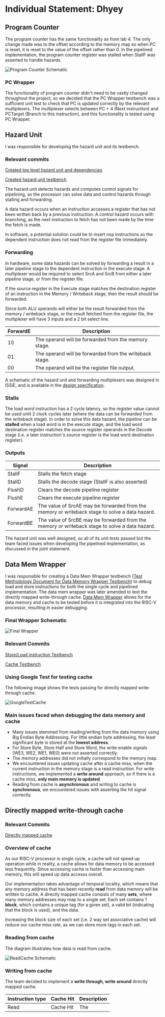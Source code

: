 # Individual Statement: Dhyey

  

## Program Counter

  

The program counter has the same functionality as from lab 4. The only change made was to the offset according to the memory map so when PC is reset, it is reset to the value of the offset rather than 0. In the pipelined implementation, the program counter register was stalled when StallF was asserted to handle hazards.

![Program Counter Schematic](https://github.com/SanjitRaman/Team-10-RISC-V/blob/vbuddy-pipelining-tests/images/PCRegister.png)


### PC Wrapper

The functionality of program counter didn't need to be vastly changed throughout the project, so we decided that the PC Wrapper testbench was a sufficient unit test to check that PC is updated correctly by the relevant multiplexers. The multiplexer selects between PC + 4 (Next instruction) and PCTarget (Branch to this instruction), and this functionality is tested using PC Wrapper.


## Hazard Unit

I was responsible for developing the hazard unit and its testbench.

### Relevant commits

[Created top level hazard unit and dependencies](https://github.com/SanjitRaman/Team-10-RISC-V/commit/d220dd8ec95f9fa5c3f4ea1d7625c2596e89c057)

[Created hazard unit testbench](https://github.com/SanjitRaman/Team-10-RISC-V/commit/6f2984581dcf496e55b423bbf7fa2278c819dad4)


The hazard unit detects hazards and computes control signals for pipelining, so the processor can solve data and control hazards through stalling and forwarding. 

A data hazard occurs when an instruction accesses a register that has not been written back by a previous instruction.
A control hazard occurs with branching, as the next instruction to fetch has not been made by the time the fetch is made.

In software, a potential solution could be to insert nop instructions so the dependent instruction does not read from the register file immediately.

### Forwarding

In hardware, some data hazards can be solved by forwarding a result in a later pipeline stage to the dependent instruction in the execute stage. A multiplexer would be required to select SrcA and SrcB from either a later pipeline stage, or from the register file. 

If the source register in the Execute stage matches the destination register of an instruction in the Memory / Writeback stage, then the result should be forwarded.

Since both ALU operands will either be the result forwarded from the memory / writeback stage, or the result fetched from the register file, the multiplexer will have 3 inputs and a 2 bit select line.

| ForwardE | Description |
| -------------- | ---------------- |
| 10 | The operand will be forwarded from the memory stage. |
| 01 | The operand will be forwarded from the writeback stage. |
| 00 | The operand will be the register file output. |


A schematic of the hazard unit and forwarding multiplexers was designed in ISSiE, and is available in the [design specification](https://github.com/SanjitRaman/Team-10-RISC-V/blob/vbuddy-pipelining-tests/rtl/hazard_unit/readme.md). 

### Stalls

The load word instruction has a 2 cycle latency, so the register value cannot be used until 2 clock cycles later (where the data can be forwarded from the writeback stage). In order to solve this data hazard, the pipeline can be **stalled** when a load word is in the execute stage, and the load word destination register matches the source register operands in the Decode stage (i.e. a later instruction's source register is the load word destination register).

### Outputs

| Signal | Description |
| ----------- | ----------- |
| StallF | Stalls the fetch stage |
| StallD | Stalls the decode stage (StallF is also asserted)|
| FlushD | Clears the decode pipeline register |
| FlushE | Clears the execute pipeline register |
| ForwardAE | The value of SrcAE may be forwarded from the memory or writeback stage to solve a data hazard. |
| ForwardBE | The value of SrcBE may be forwarded from the memory or writeback stage to solve a data hazard. |

The hazard unit was well designed, so all of its unit tests passed but the team faced issues when developing the pipelined implementation, as discussed in the joint statement.

## Data Mem Wrapper 

I was responsible for creating a Data Mem Wrapper testbench ([Test Methodology Document for Data Memory Wrapper Testbench](https://github.com/SanjitRaman/Team-10-RISC-V/blob/vbuddy-pipelining-tests/testbench/data_mem_wrapper/readme.md)) to debug load and store instructions for both the single cycle and pipelined implementation. The data mem wrapper was later amended  to test the directly mapped write-through cache. [Data Mem Wrapper](https://github.com/SanjitRaman/Team-10-RISC-V/blob/vbuddy-pipelining-tests/rtl/data_mem_wrapper/readme.md) allows for the data memory and cache to be tested before it is integrated into the RISC-V processor, resulting in easier debugging.

### Final Wrapper Schematic

![Final Wrapper](https://github.com/SanjitRaman/Team-10-RISC-V/blob/vbuddy-pipelining-tests/images/DataMemWrapperCacheSchematic.png)


### Relevant Commits
[Store/Load instruction Testbench](https://github.com/SanjitRaman/Team-10-RISC-V/commit/7560907f9a24d305b654416bff91a21cc6fd8566)

[Cache Testbench](https://github.com/SanjitRaman/Team-10-RISC-V/commit/60f67f90e8442673966cab315851d6b4f4a4f32d)

### Using Google Test for testing cache

The following image shows the tests passing for directly mapped write-through cache.

![GoogleTestCache](https://github.com/SanjitRaman/Team-10-RISC-V/blob/vbuddy-pipelining-tests/images/DataMemWrapperCacheTests.png)



### Main issues faced when debugging the data memory and cache

 - Many issues stemmed from reading/writing from the data memory using Big Endian Byte Addressing. For little endian byte addressing, the least significant byte is stored at the **lowest address**.
 - For Store Byte, Store Half and Store Word, the write enable signals (WE3, WE2, WE1, WE0) were not asserted correctly.
 - The memory addresses did not initially correspond to the memory map.
 - We encountered issues updating cache after a cache miss, when the current instruction in the memory stage is a read instruction. For write instructions, we implemented a **write around** approach, so if there is a cache miss, **only main memory is updated**.
 - Reading from cache is **asynchronous** and writing to cache is **synchronous**, we encountered issues with asserting the hit signal correctly.



## Directly mapped write-through cache

### Relevant Commits

[Directly mapped cache](https://github.com/SanjitRaman/Team-10-RISC-V/commit/7d10e4b83c8cd62e0ea041ae0f15c47c1b87777c)

### Overview of cache

As our RISC-V processor is single cycle, a cache will not speed up operation while in reality, a cache allows for data memory to be accessed less frequently. Since accessing cache is faster than accessing main memory, this will speed up data accesss overall.

Our implementation takes advantage of temporal locality, which means that any memory address that has been recently **read** from data memory will be written to cache. A directly mapped cache consists of many **sets**, where many memory addresses may map to a single set. Each set contains 1 **block**, which contains a unique tag (for a given set), a valid bit (indicating that the block is used), and the data.

Increasing the block size of each set (i.e. 2 way set associative cache) will reduce our cache miss rate, as we can store more tags in each set.



### Reading from cache

The diagram illustrates how data is read from cache.

![ReadCache Schematic](https://github.com/SanjitRaman/Team-10-RISC-V/blob/vbuddy-pipelining-tests/images/ReadingDirectlyMappedCache.png)


### Writing from cache

The team decided to implement a **write through, write around** directly mapped cache. 

| Instruction type | Cache Hit | Description |
| ---------------- | --------- | ----------- |
| Read | Cache Hit | The 










